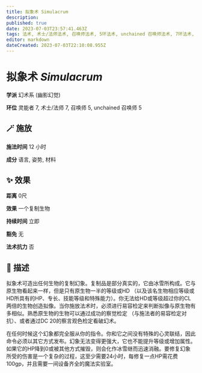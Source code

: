 ```yaml
---
title: 拟象术 Simulacrum
description: 
published: true
date: 2023-07-03T23:57:41.463Z
tags: 法术, 术士/法师法术, 召唤师法术, 5环法术, unchained 召唤师法术, 7环法术, 幻术系, 幽影幻觉, 灵能者法术
editor: markdown
dateCreated: 2023-07-03T22:10:08.955Z
---
```


# **拟象术** *Simulacrum*

**学派** 幻术系 (幽影幻觉) 

**环位** 灵能者 7, 术士/法师 7, 召唤师 5, unchained 召唤师 5

## 🪄 施放

**施法时间** 12 小时

**成分** 语言, 姿势, 材料

## ✨ 效果  

**距离** 0尺 

**效果** 一个复制生物 

**持续时间** 立即 

**豁免** 无

**法术抗力** 否

## 📖 描述

拟象术可造出任何生物的复制幻象。复制品是部分真实的，它由冰雪所构成。它与原生物看起来一样，但是只有原生物一半的等级或HD （以及该名生物相应等级或HD所具有的HP、专长、技能等级和特殊能力）。你无法给HD或等级超过你的CL两倍的生物创造拟像。当你施放法术时，必须进行易容检定来判断拟像与原生物有多相似。熟悉原生物的生物可以通过成功的察觉检定 （与施法者的易容检定对抗）、或者通过DC 20的察言观色检定看破幻术。

在任何时候这个幻象都完全服从你的指令。你和它之间没有特殊的心灵联结，因此命令必须以其它方式发布。幻象无法变得更强大，它也不能提升等级或增加属性。如果它的HP降到0或被其他方式摧毁，则会化作冰雪继而迅速消融。要修复幻象所受的伤害是一个复杂的过程，这至少需要24小时，每修复一点HP需花费100gp，并且需要一间设备齐全的魔法实验室。
    